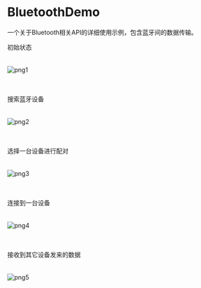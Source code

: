 # BluetoothDemo
一个关于Bluetooth相关API的详细使用示例，包含蓝牙间的数据传输。

初始状态  <br/>
<br/>
<br/>
![png1](https://github.com/kinpowoo/BluetoothDemo/blob/master/screen_capture/device-2019-04-18-164808.png)  <br/>
<br/>
<br/>


搜索蓝牙设备  <br/>
<br/>
<br/>
![png2](https://github.com/kinpowoo/BluetoothDemo/blob/master/screen_capture/device-2019-04-18-164932.png)  <br/>
<br/>
<br/>

选择一台设备进行配对  <br/>
<br/>
<br/>
![png3](https://github.com/kinpowoo/BluetoothDemo/blob/master/screen_capture/device-2019-04-18-164952.png)  <br/>
<br/>
<br/>

连接到一台设备  <br/>
<br/>
<br/>
![png4](https://github.com/kinpowoo/BluetoothDemo/blob/master/screen_capture/device-2019-04-18-165019.png)  <br/>
<br/>
<br/>

接收到其它设备发来的数据  <br/>
<br/>
<br/>
![png5](https://github.com/kinpowoo/BluetoothDemo/blob/master/screen_capture/device-2019-04-18-165048.png)
